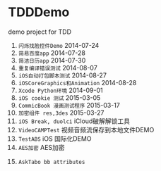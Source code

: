TDDDemo
=======

demo project for TDD

1. `闪烁找脸控件Demo` 2014-07-24
2.  `简易百度app` 2014-07-28
3.   `简洁日历app` 2014-07-30
4.   `重复编译错误测试` 2014-08-07
5.   `iOS自动打包脚本测试` 2014-08-27
6.   `iOSCoreGraphics和Animation` 2014-08-28
7.   `Xcode Python环境` 2014-09-01 
8.   `iOS cookie 测试` 2015-03-05
9.   `CommicBook 漫画测试程序` 2015-03-17
10.   `加密组件 res,3des` 2015-03-27
11.   `iOS Break, duolci`  iCloud破解解锁工具
12.   `VideoCAMPTest` 视频音频流保存到本地文件DEMO
13.   `TestABS` iOS 国际化DEMO
14.  `AES加密` AES加密
15. 	AskTabo bb attributes

